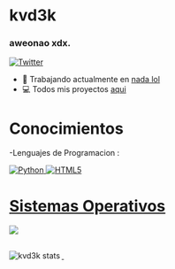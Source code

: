 <h1 align= "left"> kvd3k </h1>
<h3 align="left">aweonao xdx.</h3>

[![Twitter](https://img.shields.io/badge/Youtube-E21839?style=for-the-badge&logo=youtube&logoColor=white)](https://youtube.com/@kvd3k)

- 🌱 Trabajando actualmente en [nada lol](https://github.com/kvd3k)
- 💻 Todos mis proyectos [aqui](https://github.com/kvd3k?tab=repositories)

<h1 align= "left"> Conocimientos</h1>
  -Lenguajes de Programacion :
<p align="left"> <a href="https://w.python.org/doc/" target="_blank"> <img src="https://img.shields.io/badge/Python-ffd966?style=for-the-badge&logo=python&logoColor=white" alt="Python"/> </a> <a href="https://developer.mozilla.org/es/docs/Glossary/HTML5" target="_blank"> <img src="https://img.shields.io/badge/HTML5-ff5301?style=for-the-badge&logo=html5&logoColor=white" alt="HTML5"/>

<h1 align= "left"> Sistemas Operativos</h1>
<a href="https://es.wikipedia.org/wiki/Windows_10" target="_blank"> <img src="https://img.shields.io/badge/Windows 10-0078D6?style=for-the-badge&logo=windows&logoColor=white">

##

<p>&nbsp;<img align="left" src="https://github-readme-stats.vercel.app/api?username=kvd3k&show_icons=true&locale=es" alt="kvd3k stats" /></p>
